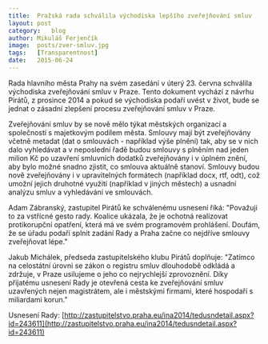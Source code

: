 ```yaml
---
title:	Pražská rada schválila východiska lepšího zveřejňování smluv
layout:	post
category:	blog
author:	Mikuláš Ferjenčík
image:	posts/zver-smluv.jpg
tags:	[Transparentnost]
date:	2015-06-24
---
```


Rada hlavního města Prahy na svém zasedání v úterý 23. června schválila východiska zveřejňování smluv v Praze. Tento dokument vychází z návrhu Pirátů, z prosince 2014 a pokud se východiska podaří uvést v život, bude se jednat o zásadní zlepšení procesu zveřejňování smluv v Praze. 

Zveřejňování smluv by se nově mělo týkat městských organizací a společností s majetkovým podílem města. Smlouvy mají být zveřejňovány včetně metadat (dat o smlouvách - například výše plnění) tak, aby se v nich dalo vyhledávat a v neposlední řadě budou smlouvy s plněním nad jeden milion Kč po uzavření smluvních dodatků zveřejňovány i v úplném znění, aby bylo možné snadno zjistit, co smlouva aktuálně stanoví. Smlouvy budou nově zveřejňovány i v upravitelných formátech (například docx, rtf, odt), což umožní jejich druhotné využití (například v jiných městech) a usnadní analýzu smluv a vyhledávání ve smlouvách. 

Adam Zábranský, zastupitel Pirátů ke schválenému usnesení říká: "Považuji to za vstřícné gesto rady. Koalice ukázala, že je ochotná realizovat protikorupční opatření, která má ve svém programovém prohlášení. Doufám, že se úřadu podaří splnit zadání Rady a Praha začne co nejdříve smlouvy zveřejňovat lépe."

Jakub Michálek, předseda zastupitelského klubu Pirátů doplňuje: "Zatímco na celostátní úrovni se zákon o registru smluv dlouhodobě odkládá a zdržuje, v Praze usilujeme o jeho co nejrychlejší zprovoznění. Díky přijatému usnesení Rady je otevřená cesta ke zveřejňování smluv uzavřených nejen magistrátem, ale i městskými firmami, které hospodaří s miliardami korun." 

Usnesení Rady: [http://zastupitelstvo.praha.eu/ina2014/tedusndetail.aspx?id=243611](http://zastupitelstvo.praha.eu/ina2014/tedusndetail.aspx?id=243611)


